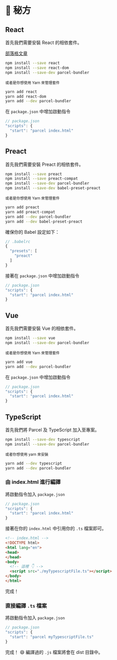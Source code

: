 # 🍰 秘方

## React

首先我們需要安裝 React 的相依套件。

[部落格文章](http://blog.jakoblind.no/react-parcel/)

```bash
npm install --save react
npm install --save react-dom
npm install --save-dev parcel-bundler
```

<sub>或者是你想使用 Yarn 來管理套件</sub>

```bash
yarn add react
yarn add react-dom
yarn add --dev parcel-bundler
```

在 `package.json` 中增加啟動指令

```javascript
// package.json
"scripts": {
  "start": "parcel index.html"
}
```

## Preact

首先我們需要安裝 Preact 的相依套件。

```bash
npm install --save preact
npm install --save preact-compat
npm install --save-dev parcel-bundler
npm install --save-dev babel-preset-preact
```

<sub>或者是你想使用 Yarn 來管理套件</sub>

```bash
yarn add preact
yarn add preact-compat
yarn add --dev parcel-bundler
yarn add --dev babel-preset-preact
```

確保你的 Babel 設定如下：

```javascript
// .babelrc
{
  "presets": [
    "preact"
  ]
}
```

接著在 `package.json` 中增加啟動指令

```javascript
// package.json
"scripts": {
  "start": "parcel index.html"
}
```

## Vue

首先我們需要安裝 Vue 的相依套件。

```bash
npm install --save vue
npm install --save-dev parcel-bundler
```

<sub>或者是你想使用 Yarn 來管理套件</sub>

```bash
yarn add vue
yarn add --dev parcel-bundler
```

在 `package.json` 中增加啟動指令

```javascript
// package.json
"scripts": {
  "start": "parcel index.html"
}
```

## TypeScript

首先我們將 Parcel 及 TypeScript 加入至專案。

```bash
npm install --save-dev typescript
npm install --save-dev parcel-bundler
```

<sub>或者你想使用 yarn 來安裝</sub>

```bash
yarn add --dev typescript
yarn add --dev parcel-bundler
```

### 由 index.html 進行編譯

將啟動指令加入 `package.json`

```javascript
// package.json
"scripts": {
  "start": "parcel index.html"
}
```

接著在你的 `index.html` 中引用你的 `.ts` 檔案即可。

```html
<!-- index.html -->
<!DOCTYPE html>
<html lang="en">
<head>
</head>
<body>
  <!-- 這裡 👇 -->
  <script src="./myTypescriptFile.ts"></script>
</body>
</html>
```

完成！

### 直接編譯 `.ts` 檔案

將啟動指令加入 `package.json`

```javascript
// package.json
"scripts": {
  "start": "parcel myTypescriptFile.ts"
}
```

完成！ 😄 編譯過的 `.js` 檔案將會在 dist 目錄中。
